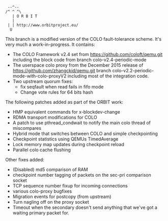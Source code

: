      --^--
    /^ ^ ^\
       | O R B I T
       |
     | | http://www.orbitproject.eu/
      U

This branch is a modified version of the COLO fault-tolerance scheme.
It's very much a work-in-progress.
It contains:
  * The COLO Framework v2.4 set from https://github.com/coloft/qemu.git
    including the block code from branch colo-v2.4-periodic-mode
  * The userspace colo proxy from the December 2015 release of
    https://github.com/zhangckid/qemu.git 
      branch colo-v2.2-periodic-mode-with-colo-proxyV2
    including most of the integration code.
  * Two upstream quorum fixes:
     * fix seqfault when read fails in fifo mode
     * Change vote rules for 64 bits hash

The following patches added as part of the ORBIT work:
  * HMP equivalent commands for x-blockdev-change
  * RDMA transport modifications for COLO
  * A patch to use pthread_condwait to notify the main colo thread of miscompares
  * Hybrid mode that switches between COLO and simple checkpointing
  * Checkpoint statistics using QEMUs TimedAverage
  * Lock memory map updates during checkpoint reload
  * Parallel colo cache flushing

Other fixes added:
  * (Disabled) md5 comparison of RAM
  * checkpoint number tagging of packets on the sec-pri comparison socket
  * TCP sequence number fixup for incoming connections
  * various colo-proxy bugfixes
  * Migration events for postcopy (from upstream)
  * Turn nagling off on the proxy socket
  * Timeout when the secondary doesn't send anything that we've got a waiting
    primary packet for.
